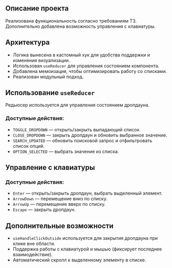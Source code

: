 ## Описание проекта
Реализована функциональность согласно требованиям ТЗ.
Дополнительно добавлена возможность управления с клавиатуры.

## Архитектура
- Логика вынесена в кастомный хук для удобства поддержки и изменения визуализации.
- Использован `useReducer` для управления состоянием компонента.
- Добавлена мемоизация, чтобы оптимизировать работу со списками.
- Реализован модульный подход.

## Использование `useReducer`
Редьюсер используется для управления состоянием дропдауна.

### Доступные действия:
- `TOGGLE_DROPDOWN` — открыть/закрыть выпадающий список.
- `CLOSE_DROPDOWN` — закрыть дропдаун и обновить выбранное значение.
- `SEARCH_UPDATED` — обновить поисковой запрос и отфильтровать список опций.
- `OPTION_SELECTED` — выбрать значение из списка.

## Управление с клавиатуры
### Доступные действия:
- `Enter` — открыть/закрыть дропдаун, выбрать выделенный элемент.
- `ArrowDown` — перемещение вниз по списку.
- `ArrowUp` — перемещение вверх по списку.
- `Escape` — закрыть дропдаун.

## Дополнительные возможности
- `useHandleClickOutside` используется для закрытия дропдауна при клике вне области.
- Поддержка работы с клавиатурой и мышью (фиксирует последнее взаимодействие).
- Автоматический скролл к выделенному элементу в списке.
